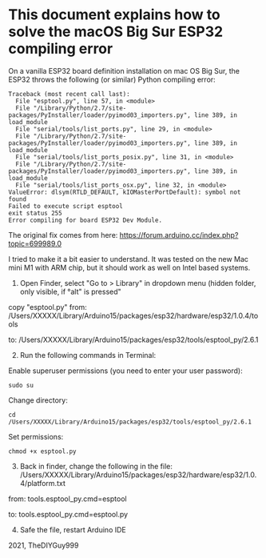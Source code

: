 # This document explains how to solve the macOS Big Sur ESP32 compiling error

On a vanilla ESP32 board definition installation on mac OS Big Sur, the ESP32 throws the following (or similar) Python compiling error:
```
Traceback (most recent call last):
  File "esptool.py", line 57, in <module>
  File "/Library/Python/2.7/site-packages/PyInstaller/loader/pyimod03_importers.py", line 389, in load_module
  File "serial/tools/list_ports.py", line 29, in <module>
  File "/Library/Python/2.7/site-packages/PyInstaller/loader/pyimod03_importers.py", line 389, in load_module
  File "serial/tools/list_ports_posix.py", line 31, in <module>
  File "/Library/Python/2.7/site-packages/PyInstaller/loader/pyimod03_importers.py", line 389, in load_module
  File "serial/tools/list_ports_osx.py", line 32, in <module>
ValueError: dlsym(RTLD_DEFAULT, kIOMasterPortDefault): symbol not found
Failed to execute script esptool
exit status 255
Error compiling for board ESP32 Dev Module.
```
The original fix comes from here:
https://forum.arduino.cc/index.php?topic=699989.0

I tried to make it a bit easier to understand. It was tested on the new Mac mini M1 with ARM chip, but it should work as well on Intel based systems.

1. Open Finder, select "Go to > Library"  in dropdown menu (hidden folder, only visible, if °alt" is pressed"

copy "esptool.py" from:
/Users/XXXXX/Library/Arduino15/packages/esp32/hardware/esp32/1.0.4/tools

to:
/Users/XXXXX/Library/Arduino15/packages/esp32/tools/esptool_py/2.6.1

2. Run the following commands in Terminal:

Enable superuser permissions (you need to enter your user password):
```
sudo su
```

Change directory:
```
cd /Users/XXXXX/Library/Arduino15/packages/esp32/tools/esptool_py/2.6.1
```

Set permissions:
```
chmod +x esptool.py
```

3. Back in finder, change the following in the file:
/Users/XXXXX/Library/Arduino15/packages/esp32/hardware/esp32/1.0.4/platform.txt

from:
tools.esptool_py.cmd=esptool

to:
tools.esptool_py.cmd=esptool.py

4. Safe the file, restart Arduino IDE


2021, TheDIYGuy999

